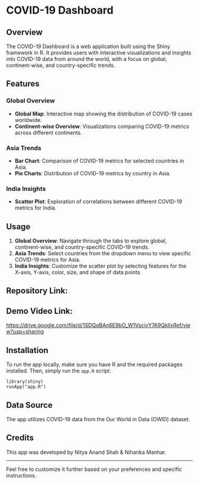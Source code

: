 # COVID-19 Dashboard

## Overview
The COVID-19 Dashboard is a web application built using the Shiny framework in R. It provides users with interactive visualizations and insights into COVID-19 data from around the world, with a focus on global, continent-wise, and country-specific trends.

## Features
### Global Overview
- **Global Map**: Interactive map showing the distribution of COVID-19 cases worldwide.
- **Continent-wise Overview**: Visualizations comparing COVID-19 metrics across different continents.

### Asia Trends
- **Bar Chart**: Comparison of COVID-19 metrics for selected countries in Asia.
- **Pie Charts**: Distribution of COVID-19 metrics by country in Asia.

### India Insights
- **Scatter Plot**: Exploration of correlations between different COVID-19 metrics for India.

## Usage
1. **Global Overview**: Navigate through the tabs to explore global, continent-wise, and country-specific COVID-19 trends.
2. **Asia Trends**: Select countries from the dropdown menu to view specific COVID-19 metrics for Asia.
3. **India Insights**: Customize the scatter plot by selecting features for the X-axis, Y-axis, color, size, and shape of data points.

## Repository Link:


## Demo Video Link:
https://drive.google.com/file/d/1SDQqBAn6E9bO_W1VscjvY7A9QkIlxRef/view?usp=sharing

## Installation
To run the app locally, make sure you have R and the required packages installed. Then, simply run the `app.R` script.

```
library(shiny)
runApp("app.R")
```

## Data Source
The app utilizes COVID-19 data from the Our World in Data (OWID) dataset.

## Credits
This app was developed by Nitya Anand Shah & Niharika Manhar.

---

Feel free to customize it further based on your preferences and specific instructions.
